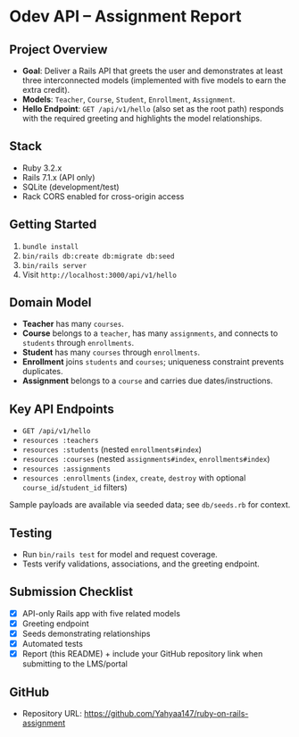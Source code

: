 # Odev API – Assignment Report

## Project Overview
- **Goal**: Deliver a Rails API that greets the user and demonstrates at least three interconnected models (implemented with five models to earn the extra credit).
- **Models**: `Teacher`, `Course`, `Student`, `Enrollment`, `Assignment`.
- **Hello Endpoint**: `GET /api/v1/hello` (also set as the root path) responds with the required greeting and highlights the model relationships.

## Stack
- Ruby 3.2.x
- Rails 7.1.x (API only)
- SQLite (development/test)
- Rack CORS enabled for cross-origin access

## Getting Started
1. `bundle install`
2. `bin/rails db:create db:migrate db:seed`
3. `bin/rails server`
4. Visit `http://localhost:3000/api/v1/hello`

## Domain Model
- **Teacher** has many `courses`.
- **Course** belongs to a `teacher`, has many `assignments`, and connects to `students` through `enrollments`.
- **Student** has many `courses` through `enrollments`.
- **Enrollment** joins `students` and `courses`; uniqueness constraint prevents duplicates.
- **Assignment** belongs to a `course` and carries due dates/instructions.

## Key API Endpoints
- `GET /api/v1/hello`
- `resources :teachers`
- `resources :students` (nested `enrollments#index`)
- `resources :courses` (nested `assignments#index`, `enrollments#index`)
- `resources :assignments`
- `resources :enrollments` (`index`, `create`, `destroy` with optional `course_id`/`student_id` filters)

Sample payloads are available via seeded data; see `db/seeds.rb` for context.

## Testing
- Run `bin/rails test` for model and request coverage.
- Tests verify validations, associations, and the greeting endpoint.

## Submission Checklist
- [x] API-only Rails app with five related models
- [x] Greeting endpoint
- [x] Seeds demonstrating relationships
- [x] Automated tests
- [x] Report (this README) + include your GitHub repository link when submitting to the LMS/portal

## GitHub
- Repository URL: https://github.com/Yahyaa147/ruby-on-rails-assignment
